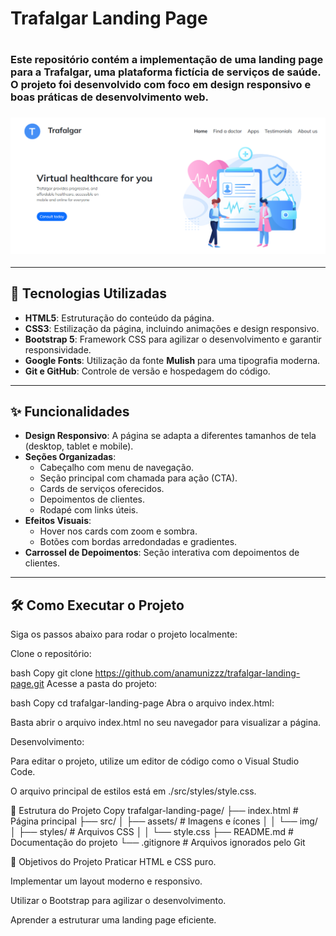 <h1>Trafalgar Landing Page<h1>
<h3>Este repositório contém a implementação de uma landing page para a Trafalgar, uma plataforma fictícia de serviços de saúde. O projeto foi desenvolvido com foco em design responsivo e boas práticas de desenvolvimento web.<h3>

![Preview da Landing Page](./src/assets/img/preview.PNG) <!-- Adicione uma imagem de preview se possível -->

---

## 🚀 Tecnologias Utilizadas

- **HTML5**: Estruturação do conteúdo da página.
- **CSS3**: Estilização da página, incluindo animações e design responsivo.
- **Bootstrap 5**: Framework CSS para agilizar o desenvolvimento e garantir responsividade.
- **Google Fonts**: Utilização da fonte **Mulish** para uma tipografia moderna.
- **Git e GitHub**: Controle de versão e hospedagem do código.

---

## ✨ Funcionalidades

- **Design Responsivo**: A página se adapta a diferentes tamanhos de tela (desktop, tablet e mobile).
- **Seções Organizadas**:
  - Cabeçalho com menu de navegação.
  - Seção principal com chamada para ação (CTA).
  - Cards de serviços oferecidos.
  - Depoimentos de clientes.
  - Rodapé com links úteis.
- **Efeitos Visuais**:
  - Hover nos cards com zoom e sombra.
  - Botões com bordas arredondadas e gradientes.
- **Carrossel de Depoimentos**: Seção interativa com depoimentos de clientes.

---

## 🛠️ Como Executar o Projeto

Siga os passos abaixo para rodar o projeto localmente:

Clone o repositório:

bash
Copy
git clone https://github.com/anamunizzz/trafalgar-landing-page.git
Acesse a pasta do projeto:

bash
Copy
cd trafalgar-landing-page
Abra o arquivo index.html:

Basta abrir o arquivo index.html no seu navegador para visualizar a página.

Desenvolvimento:

Para editar o projeto, utilize um editor de código como o Visual Studio Code.

O arquivo principal de estilos está em ./src/styles/style.css.

📂 Estrutura do Projeto
Copy
trafalgar-landing-page/
├── index.html            # Página principal
├── src/
│   ├── assets/           # Imagens e ícones
│   │   └── img/
│   ├── styles/           # Arquivos CSS
│   │   └── style.css
├── README.md             # Documentação do projeto
└── .gitignore            # Arquivos ignorados pelo Git

🎯 Objetivos do Projeto
Praticar HTML e CSS puro.

Implementar um layout moderno e responsivo.

Utilizar o Bootstrap para agilizar o desenvolvimento.

Aprender a estruturar uma landing page eficiente.
